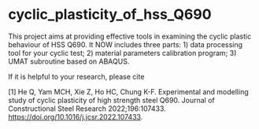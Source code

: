 # cyclic_plasticity_of_hss_Q690
This project aims at providing effective tools in examining the cyclic plastic behaviour of HSS Q690. It NOW includes three parts: 1) data processing tool for your cyclic test; 2) material parameters calibration program; 3) UMAT subroutine based on ABAQUS.

If it is helpful to your research, please cite

[1] He Q, Yam MCH, Xie Z, Ho HC, Chung K-F. Experimental and modelling study of cyclic plasticity of high strength steel Q690. Journal of Constructional Steel Research 2022;196:107433. https://doi.org/10.1016/j.jcsr.2022.107433.

